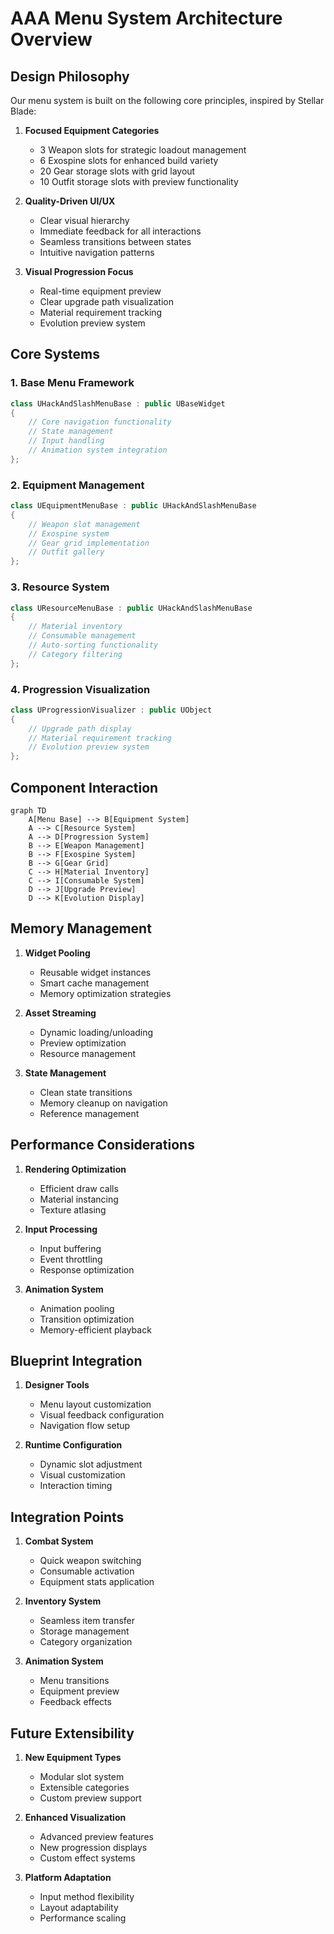 # AAA Menu System Architecture Overview

## Design Philosophy

Our menu system is built on the following core principles, inspired by Stellar Blade:

1. **Focused Equipment Categories**
   - 3 Weapon slots for strategic loadout management
   - 6 Exospine slots for enhanced build variety
   - 20 Gear storage slots with grid layout
   - 10 Outfit storage slots with preview functionality

2. **Quality-Driven UI/UX**
   - Clear visual hierarchy
   - Immediate feedback for all interactions
   - Seamless transitions between states
   - Intuitive navigation patterns

3. **Visual Progression Focus**
   - Real-time equipment preview
   - Clear upgrade path visualization
   - Material requirement tracking
   - Evolution preview system

## Core Systems

### 1. Base Menu Framework
```cpp
class UHackAndSlashMenuBase : public UBaseWidget
{
    // Core navigation functionality
    // State management
    // Input handling
    // Animation system integration
};
```

### 2. Equipment Management
```cpp
class UEquipmentMenuBase : public UHackAndSlashMenuBase
{
    // Weapon slot management
    // Exospine system
    // Gear grid implementation
    // Outfit gallery
};
```

### 3. Resource System
```cpp
class UResourceMenuBase : public UHackAndSlashMenuBase
{
    // Material inventory
    // Consumable management
    // Auto-sorting functionality
    // Category filtering
};
```

### 4. Progression Visualization
```cpp
class UProgressionVisualizer : public UObject
{
    // Upgrade path display
    // Material requirement tracking
    // Evolution preview system
};
```

## Component Interaction

```mermaid
graph TD
    A[Menu Base] --> B[Equipment System]
    A --> C[Resource System]
    A --> D[Progression System]
    B --> E[Weapon Management]
    B --> F[Exospine System]
    B --> G[Gear Grid]
    C --> H[Material Inventory]
    C --> I[Consumable System]
    D --> J[Upgrade Preview]
    D --> K[Evolution Display]
```

## Memory Management

1. **Widget Pooling**
   - Reusable widget instances
   - Smart cache management
   - Memory optimization strategies

2. **Asset Streaming**
   - Dynamic loading/unloading
   - Preview optimization
   - Resource management

3. **State Management**
   - Clean state transitions
   - Memory cleanup on navigation
   - Reference management

## Performance Considerations

1. **Rendering Optimization**
   - Efficient draw calls
   - Material instancing
   - Texture atlasing

2. **Input Processing**
   - Input buffering
   - Event throttling
   - Response optimization

3. **Animation System**
   - Animation pooling
   - Transition optimization
   - Memory-efficient playback

## Blueprint Integration

1. **Designer Tools**
   - Menu layout customization
   - Visual feedback configuration
   - Navigation flow setup

2. **Runtime Configuration**
   - Dynamic slot adjustment
   - Visual customization
   - Interaction timing

## Integration Points

1. **Combat System**
   - Quick weapon switching
   - Consumable activation
   - Equipment stats application

2. **Inventory System**
   - Seamless item transfer
   - Storage management
   - Category organization

3. **Animation System**
   - Menu transitions
   - Equipment preview
   - Feedback effects

## Future Extensibility

1. **New Equipment Types**
   - Modular slot system
   - Extensible categories
   - Custom preview support

2. **Enhanced Visualization**
   - Advanced preview features
   - New progression displays
   - Custom effect systems

3. **Platform Adaptation**
   - Input method flexibility
   - Layout adaptability
   - Performance scaling 